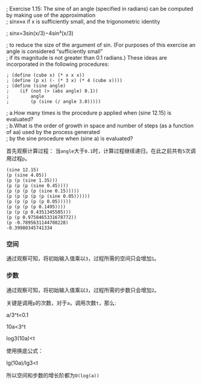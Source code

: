 ; Exercise 1.15: The sine of an angle (specified in radians) can be computed by making use of the approximation</br>
; sinx≈x if x is sufficiently small, and the trigonometric identity

; sinx=3sin(x/3)−4sin³(x/3)

; to reduce the size of the argument of sin. (For purposes of this exercise an angle is considered “sufficiently small”</br>
; if its magnitude is not greater than 0.1 radians.) These ideas are incorporated in the following procedures:
```
; (define (cube x) (* x x x))
; (define (p x) (- (* 3 x) (* 4 (cube x))))
; (define (sine angle)
;    (if (not (> (abs angle) 0.1))
;        angle
;        (p (sine (/ angle 3.0)))))
```
; a.How many times is the procedure p applied when (sine 12.15) is evaluated?</br>
; b.What is the order of growth in space and number of steps (as a function of aa) used by the process generated</br>
; by the sine procedure when (sine a) is evaluated?

首先观察计算过程：
当`angle`大于`0.1`时，计算过程继续递归，在此之前共有`5`次调用过程`p`。
```
(sine 12.15)
(p (sine 4.05))
(p (p (sine 1.35)))
(p (p (p (sine 0.45))))
(p (p (p (p (sine 0.15)))))
(p (p (p (p (p (sine 0.05))))))
(p (p (p (p (p 0.05)))))
(p (p (p (p 0.1495))))
(p (p (p 0.4351345505)))
(p (p 0.9758465331678772))
(p -0.7895631144708228)
-0.39980345741334
```

### 空间
通过观察可知，将初始输入值乘以`3`，过程所需的空间只会增加`1`。
### 步数
通过观察可知，将初始输入值乘以`3`，过程所需的步数只会增加`2`。

关键是调用`p`的次数，对于`a`，调用次数`t`，那么:

a/3^t<0.1

10a<3^t

log3(10a)<t

使用换底公式：

lg(10a)/lg3<t

所以空间和步数的增长阶都为`O(log(a))`
